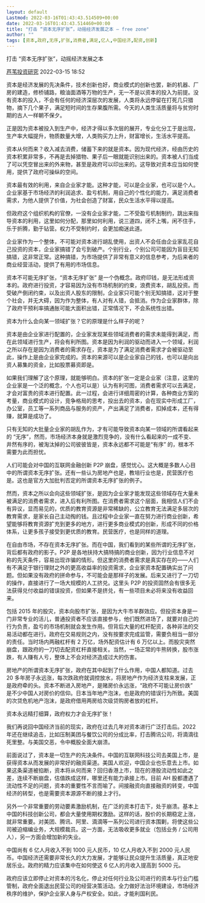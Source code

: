 ```yaml
---
layout: default
Lastmod: 2022-03-16T01:43:43.514509+00:00
date: 2022-03-16T01:43:43.514460+00:00
title: "打击 “资本无序扩张”，动摇经济发展之本 — free zone"
author: ""
tags: [资本,政府,无序,扩张,消费者,满足,亿人,中国经济,配资,创新]
---
```


打击 “资本无序扩张”，动摇经济发展之本

[芦苇投资研究](http://javascript:void(0);) 2022-03-15 18:52

资本是经济发展的先决条件，技术创新也好，商业模式的创新也罢，新的机器、厂房的建造，修桥铺路，粮油面酒等万物的生产，无一不是以资本的投入为前提。没有资本的投入，不会有任何的经济深层次的发展，人类将永远停留在打死几只猎物，摘下几个果子，满足短时间的生存果腹所需。今天的人类生活质量将与贫穷时期的古人一样朝不保夕。

正是因为资本被投入到生产中，经济才得以多次层的展开，专业化分工于是出现，生产率大幅提升，物质数量大增，人类购买力上升，财富增长，生活水平提高。

资本从何而来？收入减去消费，储蓄下来的就是资本。因为现代经济，经由历史的资本积累非常多，不再是去掉猎物、果子后一眼就能识别出来的。资本被人们当成了可以凭空冒出来的外来物，甚至是政府可以印出来的。这导致对资本应当如何使用，提供了政府可操纵的空间。

资本最有效的利用，来自企业家才能。这种才能，可以是企业家，也可以是个人。企业家基于市场经济的利润追求、盈亏机制，用自己的个性化的能力，满足消费者需求，为他人提供了价值，为社会创造了财富，民众生活水平得以提高。

但政府这个组织机构的官僚，一没有企业家才能，二不受盈亏机制制约，跳出来指导资本的利用，这里如何分配，那里如何利用，说三道四，闭不上嘴，闲不住手，乐于折腾，勤于钻营。权力不受制约时，会更加痴迷此道。

企业家作为一个整体，不可能对资本进行胡乱使用，出资人不会任由企业家乱花自己投资的资本，企业家搞错了会亏到破产。个别行业，个别公司可能因为盲目无知搞错，这非常正常。这种搞错，为市场提供了非常有意义的信息参考，为后来者的商业经营活动，提供了有用的市场信息。

资本不可能无序扩张，“资本无序扩张” 是一个伪概念。政府印钱，是无法形成资本的。政府进行投资，才容易因为没有市场机制的约束，浪费资本，胡乱投资。而受破产倒闭约束，以及出资人股东的限制，企业家只可能个别无知搞错，这对于整个社会，并无大碍，因为作为整体，有人对有人错，会抵消。作为企业家群体，除了政府干预利率搞通胀可能大面积出错，正常情况下，不会系统性出错。

资本为什么会向某一领域扩张？它的原理是什么样子的呢？

资本是由企业家进行配置的，企业家发现某些领域消费者的需求未能得到满足，而在此领域进行生产，将会有利所图。资本是因为利润的驱动而进入一个领域，利润之所以存在是因为消费者的需求存在，资本是为了满足消费者需求才会被驱动至此，操作上是由企业家完成的。资本的来源可以是企业家自己的钱，也可以是向出资人募集的资金，比如股票募资即是。

如果我们理解了这个原理，就能够明白。资本的扩张一定是企业家（注意，这里的企业家是一个泛的概念，个人也可以是）认为有利可图，消费者需求可以去满足，才会对富贵的资本进行配置。此一过程，会进行详细周密的计算，各种商业方案的考量，商业模式的设计，竞争格局的思考，投出去的资本，会在现实中形成工厂，办公室，员工等一系列商品与服务的资产，产出满足了消费者，扣掉成本，还有得赚，就算是成功了。

只有无知的大批量企业家的胡乱作为，才有可能导致资本向某一领域的所谓看起来的 “无序”，然而，市场经济本身就是激烈竞争的，没有什么看起来的一成不变、井然有序的，被淘汰掉的公司彼彼皆是，资本永远都不可能是“有序” 的，根本不需要为此而担忧。

人们可能会对中国的互联网金融创新 P2P 崩盘，感觉忧心。这大概是多数人心目中的所谓资本无序扩张。还有一些认为房地产也是，教培行业也是，民营医疗也是。这也是官方大加批判否定的所谓资本无序扩张的例子。

然而，资本之所以会向这些领域扩张，是因为企业家才能发现这些领域存在大量未被满足的消费者需求，进入后有利所图。在消费者需求这个层面，我相信人们不会有异议，显而易见的，优质的教育资源是非常稀缺的，公立教育无法满足多层次的教育需求，是家长自己主动掏的钱。且过程中企业家一直在努力进行商业创新，希望能够将教育资源扩充到更多的地方，进行更多商业模式的创新，形成不同的价格体系，让更多孩子接受到更优质的教育。民营医疗，也是同样的道理。

在自由市场，不存在资本无序扩张。而在中国，我们看到的某些所谓的无序扩张，背后都有政府的影子。P2P 是各地扶持大搞特搞的商业创新，因为行业信息不对称的先天条件，容易出现诈骗的情形。但这里的消费者需求是真实存在的——人们有不满足于银行理财之外的更高收益率的投资需求，企业家资本配置确实出了问题。但如果没有政府的拼命参与，不可能会是那样子的发展。后来又进行了一刀切的操作，直接进行了一场大规模的人工挤兑。这里头 P2P 的投资固然会有很多无法获得兑付收益的错误投资，但如果不是挤兑，有一些项目未必将来没有收益回来。

包括 2015 年的股灾，资本向股市扩张，是因为大牛市羊群效应。但投资本身是一门非常专业的活儿，普通投资者不应该直接参与，他们既然进场了，就要对自己的行为负责，盈亏的市场机制就会发生作用。但背后大量的杠杆配资，各种非法的交易活动都在进行。政府在交易规则之内，没有按要求完成监管，需要负相当一部分的责任。当时场内两融杠杆有 2 万亿，场外配资估计有 6 万亿以上。而股灾突然崩盘，跟政府的一刀切去配资杠杆直接相关。当然，一场正常的牛熊转换，股市涨跌，有人赚有人亏，整体上不会对经济造成过大的伤害。

房地产的所谓资本无序扩张，政府在其中起到了什么作用，中国人都知道。过去 20 多年房子永远涨，每次跌政府就调控放水，将房地产作为经济支柱来发展，正是政府牵的头。资本不断进入房地产，是赌房价永远涨，“政府不可能让房价跌” 是不少中国人对房价的信仰。日本当年地产泡沫，也是政府的错误行为所致。美国的次贷危机地产泡沫，是政府借用两房给次级贷购房者放的杠杆。

资本永远精打细算，政府权力才会无序扩张！

我们再说回中国经济当前的现实，政府在过去几年对资本进行广泛打击后。2022 年还在继续追击，比如压制美团与餐饮公司的分成比率，打击腾讯公司，将滴滴往死里整。与美国交恶，令中概股全面大崩溃。

前面说过了，资本是一切生产的先决条件。中国的互联网科技公司去美国上市，是获得资本从而发展的非常好的融资渠道。美国人欢迎，中国企业也乐意去上市。如果这条渠道被掐断，资本将从何而来？回归香港上市，现在的港股流动性如此之差，连续不断崩盘，估值跌成这样，哪里还有能力承接上市。目前 AH 股都遭遇了流动性不足的问题，资本的重要性不言而喻了。间接融资向直接融资的转变，中国经济的转型，也是需要资本源源不断的接上才行。

另外一个非常重要的劳动要素激励机制，在广泛的资本打击下，处于崩溃。基本上中国的科技创新公司，都会大量使用期权激励。这样的话，股价的长期稳定上涨，就非常重要。对美团、腾讯、阿里、滴滴等一系列公司进行资本围剿，将使这些公司被迫缩编业务，大规模裁员。这一方面，无法吸收更多就业（包括业务 / 公司用人），另一方面会增加新的失业。

中国尚有 6 亿人月收入不到 1000 元人民币，10 亿人月收入不到 2000 元人民币。中国经济还需要非常长久的大力发展，才能够让民众提升生活质量，真正地安居乐业。政府的精力应该集中在如何使这 6 亿人的月收入提高到 5000 元。

政府应该立即停止对资本的污名化，停止对任何行业及公司进行的资本与行业门槛管制，政府全面退出民营公司的经营决策活动。全力做好法治环境建设，市场经济秩序的维护，保护企业家人身与产权安全。如此，才能利国利民。

